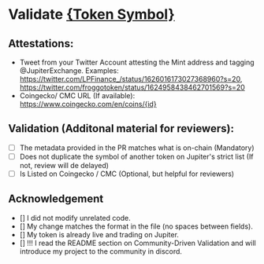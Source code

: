 # Validate [{Token Symbol}](https://solscan.io/token/{mint_address})

## Attestations:
- Tweet from your Twitter Account attesting the Mint address and tagging @JupiterExchange. Examples: https://twitter.com/LPFinance_/status/1626016173027368960?s=20, https://twitter.com/froggotoken/status/1624958438462701569?s=20
- Coingecko/ CMC URL (If available): https://www.coingecko.com/en/coins/{id}

## Validation (Additonal material for reviewers):
- [ ] The metadata provided in the PR matches what is on-chain (Mandatory)
- [ ] Does not duplicate the symbol of another token on Jupiter's strict list (If not, review will de delayed)
- [ ] Is Listed on Coingecko / CMC (Optional, but helpful for reviewers)  

## Acknowledgement
- [] I did not modify unrelated code.
- [] My change matches the format in the file (no spaces between fields).
- [] My token is already live and trading on Jupiter.
- [] !!! I read the README section on Community-Driven Validation and will introduce my project to the community in discord.
